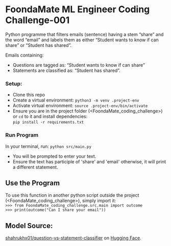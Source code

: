 # FoondaMate ML Engineer Coding Challenge-001

Python programme that filters emails (sentence) having a stem “share” and the word “email” and labels them as either “Student wants to know if can share” or “Student has shared”.

Emails containing:
- Questions are tagged as: “Student wants to know if can share”
- Statements are classified as: “Student has shared”.

### Setup:
- Clone this repo
- Create a virtual environment: `python3 -m venv .project-env`
- Activate virtual environment: `source .project-env/bin/activate`
- Ensure you are in the project folder (<FoondaMate_coding_challenge>) or `cd` to it and install dependencies: <br>
`pip install -r requirements.txt`

### Run Program
In your terminal, run: `python src/main.py`
- You will be prompted to enter your text.
- Ensure the text has participle of 'share' and 'email' otherwise, it will print a different statement. 

## Use the Program
To use this function in another python script outside the project (<FoondaMate_coding_challenge>), simply import it: <br>
`>>> from FoondaMate_coding_challenge.src.main import outcome` <br>
`>>> print(outcome("Can I share your email"))`

## Model Source:
[shahrukhx01/question-vs-statement-classifier](https://huggingface.co/shahrukhx01/question-vs-statement-classifier?text=what+did+you+eat+in+lunch%3F) on [Hugging Face](https://huggingface.co/).
